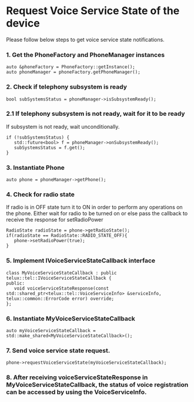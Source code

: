 # Request Voice Service State of the device

Please follow below steps to get voice service state notifications.

### 1. Get the PhoneFactory and PhoneManager instances ###
   ~~~~~~{.cpp}
   auto &phoneFactory = PhoneFactory::getInstance();
   auto phoneManager = phoneFactory.getPhoneManager();
   ~~~~~~

### 2. Check if telephony subsystem is ready ###
   ~~~~~~{.cpp}
   bool subSystemsStatus = phoneManager->isSubsystemReady();
   ~~~~~~

### 2.1 If telephony subsystem is not ready, wait for it to be ready ###

   If subsystem is not ready, wait unconditionally.

   ~~~~~~{.cpp}
   if (!subSystemsStatus) {
      std::future<bool> f = phoneManager->onSubsystemReady();
      subSystemsStatus = f.get();
   }
   ~~~~~~

### 3. Instantiate Phone ###

   ~~~~~~{.cpp}
   auto phone = phoneManager->getPhone();
   ~~~~~~

### 4. Check for radio state ###

If radio is in OFF state turn it to ON in order to perform any operations on the phone. Either wait for radio to be turned on or else pass the callback to receive the response for setRadioPower

   ~~~~~~{.cpp}
   RadioState radioState = phone->getRadioState();
   if(radioState == RadioState::RADIO_STATE_OFF){
      phone->setRadioPower(true);
   }
   ~~~~~~

### 5. Implement IVoiceServiceStateCallback interface ###

   ~~~~~~{.cpp}
   class MyVoiceServiceStateCallback : public telux::tel::IVoiceServiceStateCallback {
   public:
      void voiceServiceStateResponse(const std::shared_ptr<telux::tel::VoiceServiceInfo> &serviceInfo, telux::common::ErrorCode error) override;
   };
   ~~~~~~

### 6. Instantiate MyVoiceServiceStateCallback ###

   ~~~~~~{.cpp}
   auto myVoiceServiceStateCallback = std::make_shared<MyVoiceServiceStateCallback>();
   ~~~~~~

### 7. Send voice service state request. ###

   ~~~~~~{.cpp}
   phone->requestVoiceServiceState(myVoiceServiceStateCallback);
   ~~~~~~

### 8. After receiving voiceServiceStateResponse in MyVoiceServiceStateCallback, the status of voice registration can be accessed by using the VoiceServiceInfo. ###
